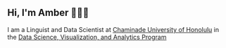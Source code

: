## Hi, I'm Amber 🙋🏻‍♀️ 
I am a Linguist and Data Scientist at [Chaminade University of Honolulu](https://chaminade.edu) in the [Data Science, Visualization, and Analytics Program](https://chaminade.edu/nsm/data-science/)



<!--
**abcamp/abcamp** is a ✨ _special_ ✨ repository because its `README.md` (this file) appears on your GitHub profile.

Here are some ideas to get you started:

- 🔭 I’m currently working on ...
- 🌱 I’m currently learning ...
- 👯 I’m looking to collaborate on ...
- 🤔 I’m looking for help with ...
- 💬 Ask me about ...
- 📫 How to reach me: ...
- 😄 Pronouns: ...
- ⚡ Fun fact: ...
-->
